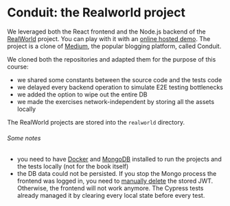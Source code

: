 # Conduit: the Realworld project

We leveraged both the React frontend and the Node.js backend of the [RealWorld](http://realworld.io) project. You can play with it with an [online hosted demo](https://react-redux.realworld.io). The project is a clone of [Medium](https://medium.com), the popular blogging platform, called Conduit.

We cloned both the repositories and adapted them for the purpose of this course:

- we shared some constants between the source code and the tests code
- we delayed every backend operation to simulate E2E testing bottlenecks
- we added the option to wipe out the entire DB
- we made the exercises network-independent by storing all the assets locally

The RealWorld projects are stored into the `realworld` directory.

###### Some notes

- you need to have [Docker](https://docs.docker.com/install/) and [MongoDB](https://docs.mongodb.com/manual/installation/#tutorials) installed to run the projects and the tests locally (not for the book itself)
- the DB data could not be persisted. If you stop the Mongo process the frontend was logged in, you need to [manually delete](https://developers.google.com/web/tools/chrome-devtools/storage/localstorage) the stored JWT. Otherwise, the frontend will not work anymore. The Cypress tests already managed it by clearing every local state before every test.
